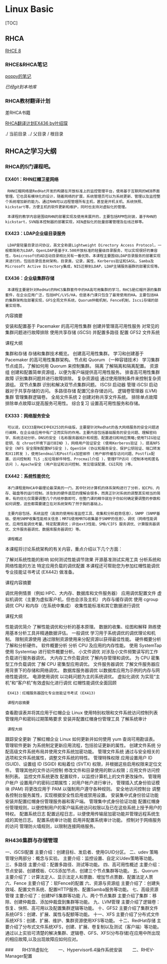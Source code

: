 # Linux Basic

[TOC]


## RHCA

[RHCE 8](https://www.linuxprobe.com/basic-learning-01.html)

### RHCE&RHCA笔记

[poppy的笔记](E:\Workspace\poppy) 

*已经git到本地库*


### RHCA教材翻译计划

差RHCA书籍

[RHCA翻译计划EX436 by叶绍琛](https://blog.51cto.com/yeshaochen/category6)

./  当前目录
../ 父目录
/   根目录

## RHCA之学习大纲

### RHCA的5门课程吧。

####     EX401：RHN红帽卫星网络

     RHN红帽网络是RedHat开发的构建在开放标准上的监控管理平台，使用基于互联网的WEB界面管理。它也具有模块化的设计，随着网络的扩展，系统管理员可以为系统更新、管理以及监控整个系统增加新的能力。通过RHN可以远程管理所有主机，甚至是开机关机、系统快照、kickstart等，方便主机的软件更新和维护，同时也支持对虚拟化的管理。

     本课程的教学内容是围绕RHN的部署实现及使用来展开的，主要包括RPM包封装，基于RHN的kickstart，SVN版本控制器的部署实现，XEN虚拟化的批量部署管理及在线迁移等。

####      EX423：LDAP企业级目录服务

     LDAP是轻量目录访问协议，英文全称是Lightweight Directory Access Protocol，一般都简称为LDAP。OpenLDAP是基于X.500开放标准的轻量级目录服务，可以实现很好的兼容性，与microsoft的AD活动目录相比另有一番优势。本课程主要围绕LDAP目录服务的部署实现来进行的，包括目录信息树架构，目录类，记录，属性，Kerberos验证和SASL、Samba及Microsoft Active Directory集成，NIS迁移到LDAP，LDAP主辅服务器群的部署实现等。

####      EX436：企业级集群存储

     本课程主要是针对RedHat的RHCS集群套件中的HA高可用集群的学习，RHCS是红帽开源的集群套件，在企业应用广泛，包括HPC/LVS/HA，但是本门课只包含了最常使用的HA。主要包括HA的集群架构及部署实现，GFS全局文件系统，Quorum仲裁机制，Fence机制，Iscsi存储的部署实现等。

内容摘要

安装和配置基于 Pacemaker 的高可用性集群
创建并管理高可用性服务
对常见的集群问题进行故障排除
使用共享存储 (iSCSI) 并配置多路径
配置 GFS2 文件系统

课程大纲

集群和存储
存储和集群技术概览。
创建高可用性集群。
学习和创建基于 Pacemaker 的高可用性集群架构。
节点和 Quorum （一种容错技术）
学习集群节点成员，了解如何用 Quorum 来控制集群。
隔离
了解隔离和隔离配置。
资源组
创建和配置简单资源组，以便为客户端提供高可用性服务。
排查高可用性集群故障
识别集群问题并进行故障排除。
复杂资源组
通过使用限制条件来控制复杂资源组。
双节点集群
识别和解决双节点集群问题。
ISCSI 启动器
管理 iSCSI 启动器对于共享存储的访问。
多路径存储
配置冗余存储访问。
逻辑卷管理器 (LVM) 集群
管理集群逻辑卷。
全局文件系统 2
创建对称共享文件系统。
排除单点故障
排除单点故障以提高服务可用性。
综合复习
设置高可用性服务和存储。

####      EX333：网络服务安全

     可以说，EX333是RHCE中EX253的升级版，主要是针对Redhat的各大网络服务的安全问题进行阐释，在企业级应用中有广泛而实际的作用。主要内容包括基础服务的安全问题、理解密码学、系统活动分析，DNS的安全 (名称服务器拓扑和视图、配置递归和响应策略;使用TSIG验证密钥、在 chroot环境下运行BIND )，网络用户验证安全 (使用Kerberos验证 )，提高NFS安全 (NFS 安全限制配置NFS安全 )，OpenSSH (协议和服务安全、保护公钥验证、端口转发和X11转发 )，使用Sendmail和Postfix加密邮件 (用户邮件缓存访问问题、Postfix配置、访问控制和 TLS ;反垃圾邮件特性、Procmail介绍 )，管理FTP访问 (控制本地和匿名访问 )，Apache安全 (用户验证和访问控制、常见错误配置、CGI风险 )等。

####      EX442：系统性能优化

     本门课程是RHCA中最理论最深奥的一门，其中针对计算机的体系架构进行了分析，如CPU、内存、磁盘等的运行控制。涉及到的硬件底层的理解会很多，而真正针对系统的调整其实相当的简单，有的优化仅需要调整几个内核参数即可，但整门课的精华就在于你如何确定要调整的参数和如何调整，这些都需要建立在对系统架构了然于胸的基础上。

     主要内容包括，系统监控（高效的使用标准监控工具、收集和分析趋势信息），SNMP（SNMP基础、使用SNMP收集性能相关信息；MRTG使用MRTG收集基于SNMP的信息），调优（网络性能调优、应用性能调优考量、特定配置调优；评估ext3性能、SMB/CIFS 服务调优、计算服务器调优、文件服务器调优、数据库服务器调优）等。
     
     课程概述

本课程将讨论系统架构的有关内容，重点介绍以下几个方面：

了解对系统性能的影响
如何测试性能调节效果
开源基准测试实用工具
分析系统和网络性能的方法
特定应用负载的调优配置
本课程还可帮助您为参加红帽性能调优专业技能证书考试 (EX442) 做准备。

课程内容摘要

调优用例情景（例如 HPC、大内存、数据库和文件服务器）
应用调优配置文件
虚拟机调优（主要为虚拟客户机，但也会涉及主机）
内存与缓存调优
使用 cgroup 调优 CPU 和内存（在系统中集成）
收集性能标准和其它数据进行调优

课程大纲

性能调优简介
了解性能调优和分析的基本原理。
数据的收集、绘图和解释
熟练使用基本分析工具并精通数据评估。
一般调优
学习用于系统调优的调优理论和机制。
限制资源使用
通过限制资源使用来分配资源以获得最佳性能。
硬件概要分析
了解和分析硬件。
软件概要分析
分析 CPU 及应用的内存性能。
使用 SystemTap
使用 Systemtap 进行软件概要分析。
小文件调优
对涉及小文件频繁读写的工作负载进行服务器调优。
大内存工作负载调优
了解内存管理和调优。
为 CPU 密集型工作负载调优
了解 CPU 密集型应用调优。
文件服务器调优
了解文件服务器应用背景下的存储和网络调优。
数据库服务器调优
以数据库应用为示例的内存与网络性能调优。
电源使用调优
以功耗问题为主的系统调优。
虚拟化调优
为实现“主机”和“客户机”有效虚拟化进行调优
红帽性能调优全面回顾
     
 
     EX413：红帽服务器固化专业技能证书考试 (EX413)
     
     课程内容摘要

查看勘误表并将其应用于红帽企业 Linux
使用特别权限和文件系统访问控制列表
管理用户和密码过期策略要求
安装并配置红帽身份管理工具
了解系统审计

     课程大纲

跟踪安全更新
了解红帽企业 Linux 如何更新并如何使用 yum 查询可用勘误表。
管理软件更新
为系统制定更新应用流程，包括验证更新的属性。
创建文件系统
分配高级文件系统布局并使用文件系统加密功能。
管理文件系统
通过与安全相关的选项和文件系统属性，调整文件系统的特性。
管理特殊权限
应用设置用户 ID (SUID)、设置组 ID (SGID) 和粘着位 (SVTX) 权限，并根据这些启用权限来定位文件。
管理其他的文件访问控制
修改文件和目录使用的默认权限；应用文件访问控制列表。
监控文件系统更改
配置软件，以监控计算机上的文件更改操作。
管理用户帐户
设置用户的密码过期属性；对用户帐户进行审计。
管理插入式身份验证模块 (PAM)
将更改应用于 PAM 以强制用户遵守各种规则。
安全地访问控制台
调整各控制台服务属性，实现根据安全性启用或禁用设置。
安装集中式身份验证功能
安装并配置红帽身份管理服务器和客户端。
管理集中式身份验证功能
配置红帽身份管理规则，以便控制用户的客户端系统访问权限以及已在这些系统上授予用户的特权。
配置系统日志
配置远程日志，以便使用传输层加密功能并管理远程系统生成的其他日志。
配置系统审计功能
启用并配置系统审计功能。
控制对于网络服务的访问
管理防火墙规则，以限制连接网络服务。
### RH436集群与存储管理
一、iSCSI配置
主要介绍：创建目标、发启者、使用GUID分区。
二、udev
策略管理分两部分：概念与实验。
主要介绍：监控设置、自定义Udev策略等功能。
三、多路径
主要介绍：配置多路径、测试等功能。
四、高可用性概述
主要介绍：节点安装、创建模板、CCS添加节点、创建三个节点集群等功能。
五、Quorum
主要介绍了：计算法定人、显示法定人和票数、增加节点票数、配置法定人票
六、Fence
主要介绍了：软Fence的配置
六、资源与资源组
主要介绍了：创建失效域、配置文件系统、配置HTTP服务、配置Samba服务等功能。
七、高级资源管理
主要介绍了：创建NFS集群等功能
八、两个节点集群
主要介绍了集群：移除、创建仲裁盘、添加仲裁盘到集群等功能。
九、LVM管理
主要介绍了逻辑卷：恢复、快照、高可用以及配置集群逻辑等功能。
十、GFS2
主要介绍了集群文件系统GFS：创建、扩展、属性与配额等功能。
十一、XFS
主要介绍了分布式文件系统XFS：创建、扩展、维护、集群资源使用XFS等功能。
十二、RedHat存储
主要介绍了分布式文件系统XFS，创建、扩展、卷复制以及测试（客户端）等功能。
通过以上实验可清楚的解决集群、逻辑卷、GFS、XFS(分布存储)在应用中所出现的相应故障,以及出现故障应如何应对。
　　

###　　RH318虚拟化
　　一、Hypervisor6.4操作系统安装
　　二、RHEV-Manager配置
